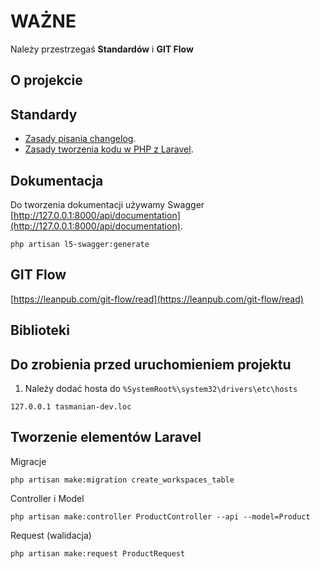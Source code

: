 # WAŻNE
Należy przestrzegaś **Standardów** i **GIT Flow**
## O projekcie

## Standardy
- [Zasady pisania changelog](https://keepachangelog.com/pl/1.0.0/).
- [Zasady tworzenia kodu w PHP z Laravel](https://github.com/maciejjeziorski/laravel-best-practices-pl).

## Dokumentacja
Do tworzenia dokumentacji używamy Swagger
[http://127.0.0.1:8000/api/documentation](http://127.0.0.1:8000/api/documentation).
```
php artisan l5-swagger:generate
```

## GIT Flow
[https://leanpub.com/git-flow/read](https://leanpub.com/git-flow/read)

## Biblioteki


## Do zrobienia przed uruchomieniem projektu
1. Należy dodać hosta do ```%SystemRoot%\system32\drivers\etc\hosts```
```
127.0.0.1 tasmanian-dev.loc
```

## Tworzenie elementów Laravel
Migracje
```
php artisan make:migration create_workspaces_table
```
Controller i Model
```
php artisan make:controller ProductController --api --model=Product
```

Request (walidacja)
```
php artisan make:request ProductRequest
```
